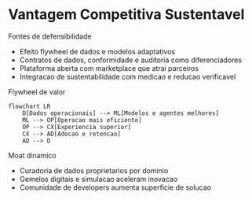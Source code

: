 # Vantagem Competitiva Sustentavel

Fontes de defensibilidade
- Efeito flywheel de dados e modelos adaptativos
- Contratos de dados, conformidade e auditoria como diferenciadores
- Plataforma aberta com marketplace que atrai parceiros
- Integracao de sustentabilidade com medicao e reducao verificavel

Flywheel de valor

```mermaid
flowchart LR
    D[Dados operacionais] --> ML[Modelos e agentes melhores]
    ML --> OP[Operacao mais eficiente]
    OP --> CX[Experiencia superior]
    CX --> AD[Adocao e retencao]
    AD --> D
```

Moat dinamico
- Curadoria de dados proprietarios por dominio
- Gemelos digitais e simulacao aceleram inovacao
- Comunidade de developers aumenta superficie de solucao

